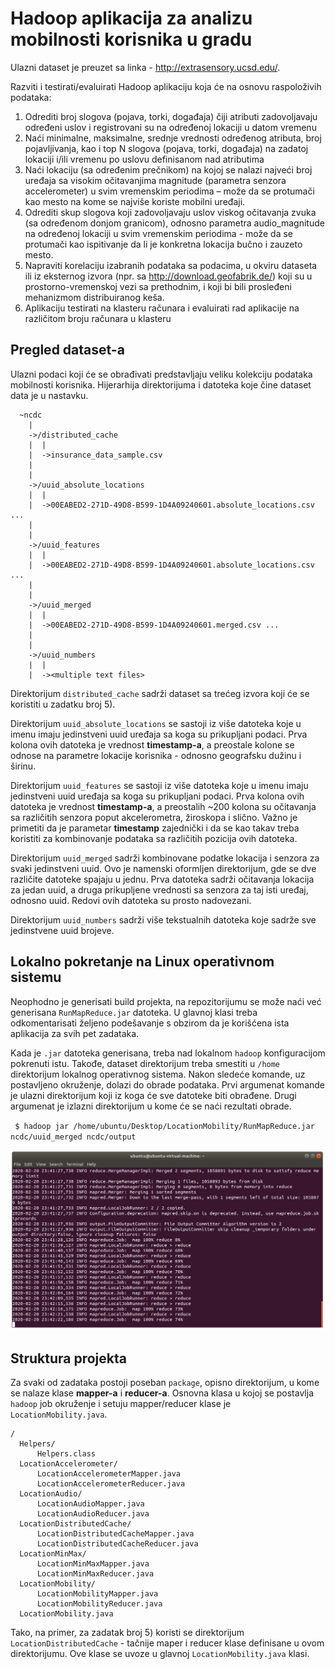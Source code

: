 # Hadoop aplikacija za analizu mobilnosti korisnika u gradu

Ulazni dataset je preuzet sa linka - http://extrasensory.ucsd.edu/.

Razviti i testirati/evaluirati Hadoop aplikaciju koja će na osnovu raspoloživih podataka:
1. Odrediti broj slogova (pojava, torki, događaja) čiji atributi zadovoljavaju određeni uslov i registrovani su na određenoj lokaciji u datom vremenu
2. Naći minimalne, maksimalne, srednje vrednosti određenog atributa, broj pojavljivanja, kao i top N slogova (pojava, torki, događaja) na zadatoj lokaciji i/ili vremenu po uslovu definisanom nad atributima
3. Naći lokaciju (sa određenim prečnikom) na kojoj se nalazi najveći broj uređaja sa visokim očitavanjima magnitude (parametra senzora accelerometer) u svim vremenskim periodima – može da se protumači kao mesto na kome se najviše koriste mobilni uređaji.
4. Odrediti skup slogova koji zadovoljavaju uslov viskog očitavanja zvuka (sa određenom donjom granicom), odnosno parametra audio_magnitude na određenoj lokaciji u svim vremenskim periodima -  može da se protumači kao ispitivanje da li je konkretna lokacija bučno i zauzeto mesto.
5. Napraviti korelaciju izabranih podataka sa podacima, u okviru dataseta ili iz eksternog izvora (npr. sa http://download.geofabrik.de/) koji su u prostorno-vremenskoj vezi sa prethodnim, i koji bi bili prosleđeni mehanizmom distribuiranog keša.
6. Aplikaciju testirati na klasteru računara i evaluirati rad aplikacije na različitom broju računara u klasteru

## Pregled dataset-a

Ulazni podaci koji će se obrađivati predstavljaju veliku kolekciju podataka mobilnosti korisnika. Hijerarhija direktorijuma i datoteka koje čine dataset data je u nastavku.

      ~ncdc
        |
        ->/distributed_cache
        |  |
        |  ->insurance_data_sample.csv
        |
        |
        ->/uuid_absolute_locations
        |  |
        |  ->00EABED2-271D-49D8-B599-1D4A09240601.absolute_locations.csv ...
        |
        |
        ->/uuid_features
        |  |
        |  ->00EABED2-271D-49D8-B599-1D4A09240601.absolute_locations.csv ...
        |
        |
        ->/uuid_merged
        |  |
        |  ->00EABED2-271D-49D8-B599-1D4A09240601.merged.csv ...
        |
        |
        ->/uuid_numbers
        |  |
        |  -><multiple text files>

Direktorijum `distributed_cache` sadrži dataset sa trećeg izvora koji će se koristiti u zadatku broj 5).

Direktorijum `uuid_absolute_locations` se sastoji iz više datoteka koje u imenu imaju jedinstveni uuid uređaja sa koga su prikupljani podaci. Prva kolona ovih datoteka je vrednost **timestamp-a**, a preostale kolone se odnose na parametre lokacije korisnika - odnosno geografsku dužinu i širinu.

Direktorijum `uuid_features` se sastoji iz više datoteka koje u imenu imaju jedinstveni uuid uređaja sa koga su prikupljani podaci. Prva kolona ovih datoteka je vrednost **timestamp-a**, a preostalih ~200 kolona su očitavanja sa različitih senzora poput akcelerometra, žiroskopa i slično. Važno je primetiti da je parametar **timestamp** zajednički i da se kao takav treba koristiti za kombinovanje podataka sa različitih pozicija ovih datoteka.

Direktorijum `uuid_merged` sadrži kombinovane podatke lokacija i senzora za svaki jedinstveni uuid. Ovo je namenski oformljen direktorijum, gde se dve različite datoteke spajaju u jednu. Prva datoteka sadrži očitavanja lokacija za jedan uuid, a druga prikupljene vrednosti sa senzora za taj isti uređaj, odnosno uuid. Redovi ovih datoteka su prosto nadovezani.

Direktorijum `uuid_numbers` sadrži više tekstualnih datoteka koje sadrže sve jedinstvene uuid brojeve.

## Lokalno pokretanje na Linux operativnom sistemu

Neophodno je generisati build projekta, na repozitorijumu se može naći već generisana `RunMapReduce.jar` datoteka. U glavnoj klasi treba odkomentarisati željeno podešavanje s obzirom da je korišćena ista aplikacija za svih pet zadataka.

Kada je `.jar` datoteka generisana, treba nad lokalnom `hadoop` konfiguracijom pokrenuti istu. Takođe, dataset direktorijum treba smestiti u `/home` direktorijum lokalnog operativnog sistema. Nakon sledeće komande, uz postavljeno okruženje, dolazi do obrade podataka. Prvi argumenat komande je ulazni direktorijum koji iz koga će sve datoteke biti obrađene. Drugi argumenat je izlazni direktorijum u kome će se naći rezultati obrade.

` $ hadoop jar /home/ubuntu/Desktop/LocationMobility/RunMapReduce.jar ncdc/uuid_merged ncdc/output`

![alt text][screenshot_terminal]

[screenshot_terminal]: meta/screenshot_terminal.png

## Struktura projekta

Za svaki od zadataka postoji poseban `package`, opisno direktorijum, u kome se nalaze klase **mapper-a** i **reducer-a**. Osnovna klasa u kojoj se postavlja `hadoop` job okruženje i setuju mapper/reducer klase je `LocationMobility.java`.

```
/
  Helpers/
      Helpers.class
  LocationAccelerometer/
      LocationAccelerometerMapper.java
      LocationAccelerometerReducer.java
  LocationAudio/
      LocationAudioMapper.java
      LocationAudioReducer.java
  LocationDistributedCache/
      LocationDistributedCacheMapper.java
      LocationDistributedCacheReducer.java
  LocationMinMax/
      LocationMinMaxMapper.java
      LocationMinMaxReducer.java
  LocationMobility/
      LocationMobilityMapper.java
      LocationMobilityReducer.java
  LocationMobility.java
```

Tako, na primer, za zadatak broj 5) koristi se direktorijum `LocationDistributedCache` - tačnije maper i reducer klase definisane u ovom direktorijumu. Ove klase se uvoze u glavnoj `LocationMobility.java` klasi.
